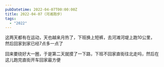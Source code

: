 ```yaml
---
pubDatetime: 2022-04-07T00:00:00Z
title: 2022-04-07（河滩跑步）
tags:
  - "2022"
---
```


这两天都有在运动，天也越来月热了，下班换上短裤，去河滩河堤上跑10公里，然后回家到家已经7点多一点了

回来要绕好大一圈，于是第二天就摸了一下路，下班不回家直街往北走吗，然后在这儿跑完直街开车回家最方便
